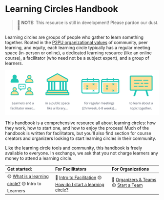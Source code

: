 # Learning Circles Handbook

> 🚧 **NOTE:** This resource is still in development! Please pardon our dust. 🚧

Learning circles are groups of people who gather to learn something together. Rooted in the [P2PU organizational values](https://www.p2pu.org/en/about/) of community, peer learning, and equity, each learning circle typically has a regular meeting space \(in-person or online\), a dedicated learning resource \(like an online course\), a facilitator \(who need not be a subject expert\), and a group of learners.

![](.gitbook/assets/lc-formula.png)

This handbook is a comprehensive resource all about learning circles: how they work, how to start one, and how to enjoy the process! Much of the handbook is written for facilitators, but you'll also find section for course creators and organizers looking to start learning circles in their community.

Like the learning circle tools and community, this handbook is freely available to everyone. In exchange, we ask that you not charge learners any money to attend a learning circle.

| Get started: | For Facilitators | For Organizations |
| :--- | :--- | :--- |
| 🟡 [What is a learning circle?]() 🟡 Intro to Learners | 📍 [Intro to Facilitation](facilitation/facilitation-role/) 🟡 [How do I start a learning circle?](facilitation/facilitation-role/) | 📍 [Organizers & Teams](organizers/) 🟡 [Start a Team](organizers/start-a-team.md) |



